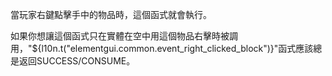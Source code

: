 當玩家右鍵點擊手中的物品時，這個函式就會執行。

如果你想讓這個函式只在實體在空中用這個物品右擊時被調用，"${l10n.t("elementgui.common.event_right_clicked_block")}"函式應該總是返回SUCCESS/CONSUME。